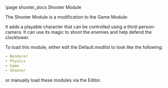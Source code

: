 \page shooter_docs Shooter Module

The Shooter Module is a modification to the Game Module:

It adds a playable character that can be controlled using a third-person-camera. It can use its magic to shoot the enemies and help defend the clocktower.

To load this module, either edit the Default.modlist to look like the following:

````yaml
- Renderer
- Physics
- Game
- Shooter
````

or manually load these modules via the Editor.